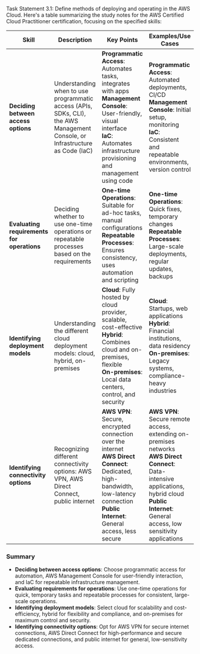 Task Statement 3.1: Define methods of deploying and operating in the AWS Cloud.
Here's a table summarizing the study notes for the AWS Certified Cloud Practitioner certification, focusing on the specified skills:

| **Skill**                                      | **Description**                                                                                                                                      | **Key Points**                                                                                       | **Examples/Use Cases**                                      |
|------------------------------------------------|------------------------------------------------------------------------------------------------------------------------------------------------------|------------------------------------------------------------------------------------------------------|-------------------------------------------------------------|
| **Deciding between access options**            | Understanding when to use programmatic access (APIs, SDKs, CLI), the AWS Management Console, or Infrastructure as Code (IaC)                          | **Programmatic Access**: Automates tasks, integrates with apps<br>**Management Console**: User-friendly, visual interface<br>**IaC**: Automates infrastructure provisioning and management using code | **Programmatic Access**: Automated deployments, CI/CD<br>**Management Console**: Initial setup, monitoring<br>**IaC**: Consistent and repeatable environments, version control |
| **Evaluating requirements for operations**     | Deciding whether to use one-time operations or repeatable processes based on the requirements                                                         | **One-time Operations**: Suitable for ad-hoc tasks, manual configurations<br>**Repeatable Processes**: Ensures consistency, uses automation and scripting | **One-time Operations**: Quick fixes, temporary changes<br>**Repeatable Processes**: Large-scale deployments, regular updates, backups |
| **Identifying deployment models**              | Understanding the different cloud deployment models: cloud, hybrid, on-premises                                                                       | **Cloud**: Fully hosted by cloud provider, scalable, cost-effective<br>**Hybrid**: Combines cloud and on-premises, flexible<br>**On-premises**: Local data centers, control, and security | **Cloud**: Startups, web applications<br>**Hybrid**: Financial institutions, data residency<br>**On-premises**: Legacy systems, compliance-heavy industries |
| **Identifying connectivity options**           | Recognizing different connectivity options: AWS VPN, AWS Direct Connect, public internet                                                             | **AWS VPN**: Secure, encrypted connection over the internet<br>**AWS Direct Connect**: Dedicated, high-bandwidth, low-latency connection<br>**Public Internet**: General access, less secure | **AWS VPN**: Secure remote access, extending on-premises networks<br>**AWS Direct Connect**: Data-intensive applications, hybrid cloud<br>**Public Internet**: General access, low sensitivity applications |

### Summary

- **Deciding between access options**: Choose programmatic access for automation, AWS Management Console for user-friendly interaction, and IaC for repeatable infrastructure management.
- **Evaluating requirements for operations**: Use one-time operations for quick, temporary tasks and repeatable processes for consistent, large-scale operations.
- **Identifying deployment models**: Select cloud for scalability and cost-efficiency, hybrid for flexibility and compliance, and on-premises for maximum control and security.
- **Identifying connectivity options**: Opt for AWS VPN for secure internet connections, AWS Direct Connect for high-performance and secure dedicated connections, and public internet for general, low-sensitivity access.
